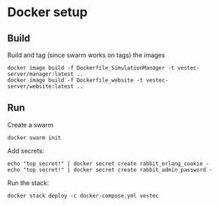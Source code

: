 # Docker setup

## Build

Build and tag (since swarm works on tags) the images

```
docker image build -f Dockerfile_SimulationManager -t vestec-server/manager:latest ..
docker image build -f Dockerfile_website -t vestec-server/website:latest ..
```

## Run

Create a swarm

```
docker swarm init
```

Add secrets:
```
echo "top secret!" | docker secret create rabbit_erlang_cookie -
echo "top secret!" | docker secret create rabbit_admin_password -
```

Run the stack:

```
docker stack deploy -c docker-compose.yml vestec
```
